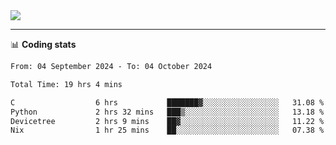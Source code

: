 <picture>
  <source
  srcset="https://github-readme-stats.vercel.app/api?username=sant0s12&show_icons=true&theme=dark"
  media="(prefers-color-scheme: dark)"
  />
  <source
  srcset="https://github-readme-stats.vercel.app/api?username=sant0s12&show_icons=true"
  media="(prefers-color-scheme: light)"
  />
  <img src="https://github-readme-stats.vercel.app/api?username=sant0s12&show_icons=true" />
</picture>

---

📊 **Coding stats**

<!--START_SECTION:waka-->

```txt
From: 04 September 2024 - To: 04 October 2024

Total Time: 19 hrs 4 mins

C                  6 hrs           ███████▓░░░░░░░░░░░░░░░░░   31.08 %
Python             2 hrs 32 mins   ███▒░░░░░░░░░░░░░░░░░░░░░   13.18 %
Devicetree         2 hrs 9 mins    ██▓░░░░░░░░░░░░░░░░░░░░░░   11.22 %
Nix                1 hr 25 mins    ██░░░░░░░░░░░░░░░░░░░░░░░   07.38 %
```

<!--END_SECTION:waka-->
